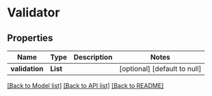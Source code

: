 # Validator
## Properties

| Name | Type | Description | Notes |
|------------ | ------------- | ------------- | -------------|
| **validation** | **List** |  | [optional] [default to null] |

[[Back to Model list]](../README.md#documentation-for-models) [[Back to API list]](../README.md#documentation-for-api-endpoints) [[Back to README]](../README.md)

